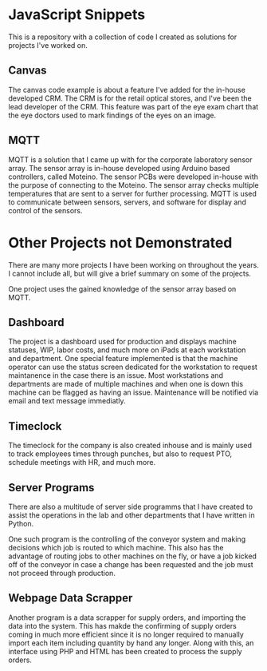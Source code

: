 # JavaScript Snippets
This is a repository with a collection of code I created as solutions for projects I've worked on.

## Canvas
The canvas code example is about a feature I've added for the in-house developed CRM. The CRM is for the retail optical stores, and I've been the lead developer of the CRM. This feature was part of the eye exam chart that the eye doctors used to mark findings of the eyes on an image.

## MQTT
MQTT is a solution that I came up with for the corporate laboratory sensor array. The sensor array is in-house developed using Arduino based controllers, called Moteino. The sensor PCBs were developed in-house with the purpose of connecting to the Moteino. The sensor array checks multiple temperatures that are sent to a server for further processing. MQTT is used to communicate between sensors, servers, and software for display and control of the sensors.

# Other Projects not Demonstrated
There are many more projects I have been working on throughout the years. I cannot include all, but will give a brief summary on some of the projects.

One project uses the gained knowledge of the sensor array based on MQTT.

## Dashboard
The project is a dashboard used for production and displays machine statuses, WIP, labor costs, and much more on iPads at each workstation and department. One special feature implemented is that the machine operator can use the status screen dedicated for the workstation to request maintanence in the case there is an issue. Most workstations and departments are made of multiple machines and when one is down this machine can be flagged as having an issue. Maintenance will be notified via email and text message immediatly.

## Timeclock
The timeclock for the company is also created inhouse and is mainly used to track employees times through punches, but also to request PTO, schedule meetings with HR, and much more.

## Server Programs
There are also a multitude of server side programms that I have created to assist the operations in the lab and other departments that I have written in Python.

One such program is the controlling of the conveyor system and making decisions which job is routed to which machine. This also has the advantage of routing jobs to other machines on the fly, or have a job kicked off of the conveyor in case a change has been requested and the job must not proceed through production.

## Webpage Data Scrapper
Another program is a data scrapper for supply orders, and importing the data into the system. This has makde the confirming of supply orders coming in much more efficient since it is no longer required to manually import each item including quantity by hand any longer. Along with this, an interface using PHP and HTML has been created to process the supply orders.
